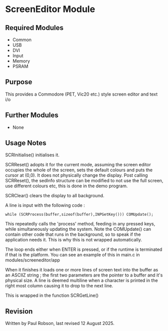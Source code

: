 # ScreenEditor Module

## Required Modules 

- Common
- USB
- DVI
- Input
- Memory
- PSRAM

## Purpose

This provides a Commodore (PET, Vic20 etc.) style screen editor and text i/o

## Further Modules

- None

## Usage Notes

SCRInitialise() initialises it. 

SCRReset() adopts it for the current mode, assuming the screen editor occupies the whole of the screen, sets the default colours and puts the cursor at (0,0). It does not physically change the display. Post calling SCRReset(), the sedInfo structure can be modified to not use the full screen, use different colours etc, this is done in the demo program.

SCRClear() clears the display to all background. 

A line is input with the following code :

`while (SCRProcess(buffer,sizeof(buffer),INPGetKey())) COMUpdate();`                         

This repeatedly calls the 'process' method, feeding in any pressed keys, while simultaneously updating the system. Note the COMUpdate() can contain other code that runs in the background, so to speak if the application needs it. This is why this is not wrapped automatically.

The loop ends either when ENTER is pressed, or if the runtime is terminated if that is the platform. You can see an example of this in main.c in modules/screeneditor/app

When it finishes it loads one or more lines of screen text into the buffer as an ASCIIZ string ; the first two parameters are the pointer to a buffer and it's physical size. A line is deemed multiline when a character is printed in the right most column causing it to drop to the next line.

This is wrapped in the function SCRGetLine()


## Revision

Written by Paul Robson, last revised 12 August 2025.









